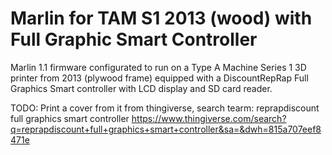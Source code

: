 # Marlin for TAM S1 2013 (wood) with Full Graphic Smart Controller

Marlin 1.1 firmware configurated to run on a Type A Machine Series 1 3D printer from 2013 (plywood frame) equipped with a DiscountRepRap Full Graphics Smart controller with LCD display and SD card reader.

TODO: Print a cover from it from thingiverse, search tearm: reprapdiscount full graphics smart controller
https://www.thingiverse.com/search?q=reprapdiscount+full+graphics+smart+controller&sa=&dwh=815a707eef8471e
